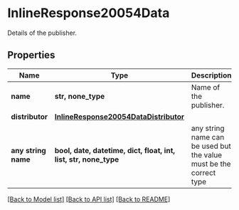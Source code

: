 # InlineResponse20054Data

Details of the publisher.

## Properties
Name | Type | Description | Notes
------------ | ------------- | ------------- | -------------
**name** | **str, none_type** | Name of the publisher. | [optional] 
**distributor** | [**InlineResponse20054DataDistributor**](InlineResponse20054DataDistributor.md) |  | [optional] 
**any string name** | **bool, date, datetime, dict, float, int, list, str, none_type** | any string name can be used but the value must be the correct type | [optional]

[[Back to Model list]](../README.md#documentation-for-models) [[Back to API list]](../README.md#documentation-for-api-endpoints) [[Back to README]](../README.md)


